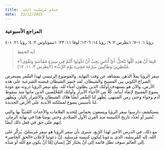 ```yaml
---
title:  ختام مُرسلية الله
date:  23/12/2023
---
```


### المراجع الأسبوعية
رؤيا ١: ١-٧؛ ١بطرس ٢: ٩؛ رؤيا ١٤: ٦-١٢؛ لوقا ١١: ٢٣؛ ١تيموثاوس ٢: ٤؛ رؤيا ٢١: ١-٤.

> <p>آية الحفظ</p>
> «فَبِمَا أَنَّ هذِهِ كُلَّهَا تَنْحَلُّ، أَيَّ أُنَاسٍ يَجِبُ أَنْ تَكُونُوا أَنْتُمْ فِي سِيرَةٍ مُقَدَّسَةٍ وَتَقْوَى؟ مُنْتَظِرِينَ وَطَالِبِينَ سُرْعَةَ مَجِيءِ يَوْمِ الرَّبِّ» (٢بطرس ٣: ١١، ١٢).

سِفر الرؤيا يملأ الذهن بمشاهد عن وقت النهاية. والموضوع الرئيسي لهذا السِّفر يستعرض الصراع الكوني بين المسيح والشيطان. لقد خَسِرَ الشيطان قبضته الشرعية على هذه الأرض، والآن هو يستهدف أولئك الذين يظلون أمناء لله. يبلغ سِفر الرؤيا ذروته مع عودة يسوع المسيح لإنقاذ أبنائه، كُلًّا مِن الأحياء الأبرار وأولئك المُخْلِصين الذين ماتوا منذ سقوط آدم وحواء وحتى زمن المنتهى. يُظهِر لنا السِّفر أيضًا هلاك الشيطان والأشرار بالنار، ويُظهر لنا تأسيس يسوع لمملكته الأبدية على الأرض الجديدة.

يستكشف دارِسوا سِفر الرؤيا ويسعون بحماس لِتَحديد العلامات والأحداث المُتنبَّأ بها والتي تُشير أو تُحدِّد تاريخ الكنيسة منذ القرن الأول الميلادي وحتى يومنا هذا في نهاية الزمان. إنهم على حق في فعل ذلك أيضًا.

مع ذلك، في الدرس الأخير لهذا الرّبع، سَنرى بأن سِفر الرؤيا هو سِفر مُرسليٌ، يُركِّز على الله، إله المُرسلية، الذي يدعونا لِنكون كنيسة مُرسلية. إنَّ دعوتنا لإعلان «الحق الحاضر» إلى العالم سوف تظل قائمة إلى أنْ يختار كلّ إنسان إمَّا أنْ يكون مع الله أو ضدّه.